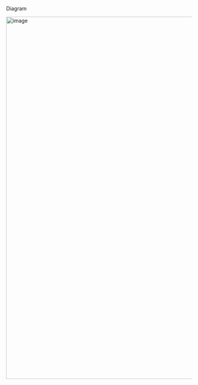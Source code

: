 Diagram 

<img width="983" alt="image" src="https://github.com/Harsh8055/TokenXalts/assets/91266702/416837cc-b71b-42c6-af43-e0269470c34d">
